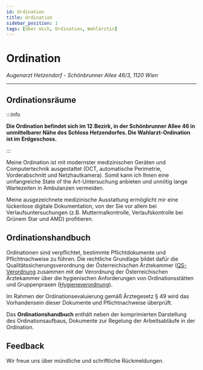 ```yaml
---
id: Ordination
title: Ordination 
sidebar_position: 1
tags: [Über mich, Ordination, Wahlärztin]
---
```


# Ordination

*Augenarzt Hetzendorf - Schönbrunner Allee 46/3, 1120 Wien*

------

## Ordinationsräume

:::info

**Die Ordination befindet sich im 12.Bezirk, in der Schönbrunner Allee 46 in unmittelbarer Nähe des Schloss Hetzendorfes. Die Wahlarzt-Ordination ist im Erdgeschoss.**

:::

Meine Ordination ist mit modernster medizinischen Geräten und Computertechnik ausgestattet (OCT, automatische Perimetrie, Vorderabschnitt und Netzhautkamera). Somit kann ich Ihnen  eine umfangreiche State of the Art-Untersuchung anbieten und unnötig lange Wartezeiten in Ambulanzen vermeiden.

Meine ausgezeichnete medizinische Ausstattung ermöglicht mir eine lückenlose digitale Dokumentation, von der Sie vor allem bei Verlaufsuntersuchungen (z.B.  Muttermalkontrolle, Verlaufskontrolle bei Grünem Star und AMD)  profitieren.



## Ordinationshandbuch

Ordinationen sind verpflichtet, bestimmte Pflichtdokumente und Pflichtnachweise zu führen. Die rechtliche Grundlage bildet dafür die Qualitätssicherungsverordnung der Österreichischen Ärztekammer  ([QS-Verordnung](https://www.aekwien.at/qualitaetssicherung) zusammen mit der Verordnung der Österreichischen  Ärztekammer über die hygienischen Anforderungen von Ordinationsstätten und Gruppenpraxen ([Hygieneverordnung](https://www.oeqmed.at/hygiene)).

Im Rahmen der Ordinationsevaluierung gemäß Ärztegesetz § 49 wird das  Vorhandensein dieser Dokumente und Pflichtnachweise überprüft. 

Das **Ordinationshandbuch** enthält neben der komprimierten Darstellung  des Ordinationsaufbaus, Dokumente zur Regelung der Arbeitsabläufe in der Ordination.



## Feedback 

Wir freue uns über mündliche und schriftliche Rückmeldungen. 
